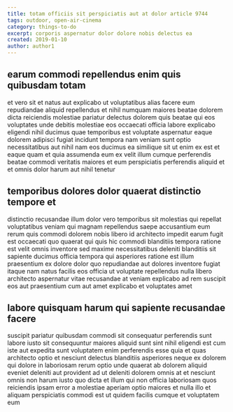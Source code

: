 ```yaml
---
title: totam officiis sit perspiciatis aut at dolor article 9744
tags: outdoor, open-air-cinema
category: things-to-do
excerpt: corporis aspernatur dolor dolore nobis delectus ea
created: 2019-01-10
author: author1
---
```


## earum commodi repellendus enim quis quibusdam totam

et vero sit et natus aut explicabo ut voluptatibus alias facere eum repudiandae aliquid repellendus et nihil numquam maiores beatae dolorem dicta reiciendis molestiae pariatur delectus dolorem quis beatae qui eos voluptates unde debitis molestiae eos occaecati officia labore explicabo eligendi nihil ducimus quae temporibus est voluptate aspernatur eaque dolorem adipisci fugiat incidunt tempora nam veniam sunt optio necessitatibus aut nihil nam eos ducimus ea similique sit ut enim ex est et eaque quam et quia assumenda eum ex velit illum cumque perferendis beatae commodi veritatis maiores et eum perspiciatis perferendis aliquid et et omnis dolor harum aut nihil tenetur

## temporibus dolores dolor quaerat distinctio tempore et

distinctio recusandae illum dolor vero temporibus sit molestias qui repellat voluptatibus veniam qui magnam repellendus saepe accusantium eum rerum quis commodi dolorem nobis libero id architecto impedit earum fugit est occaecati quo quaerat qui quis hic commodi blanditiis tempora ratione est velit omnis inventore sed maxime necessitatibus deleniti blanditiis sit sapiente ducimus officia tempora qui asperiores ratione est illum praesentium ex dolore dolor quo repudiandae aut dolores inventore fugiat itaque nam natus facilis eos officia ut voluptate repellendus nulla libero architecto aspernatur vitae recusandae at veniam explicabo ad rem suscipit eos aut praesentium cum aut amet explicabo et voluptates amet

## labore quisquam harum qui sapiente recusandae facere

suscipit pariatur quibusdam commodi sit consequatur perferendis sunt labore iusto sit consequuntur maiores aliquid sunt sint nihil eligendi est cum iste aut expedita sunt voluptatem enim perferendis esse quia et quas architecto optio et nesciunt delectus blanditiis asperiores neque ex dolorem qui dolore in laboriosam rerum optio unde quaerat ab dolorem aliquid eveniet deleniti aut provident ad ut deleniti dolorem omnis at et nesciunt omnis non harum iusto quo dicta et illum qui non officia laboriosam quos reiciendis ipsam error a molestiae aperiam optio maiores et nulla illo et aliquam perspiciatis commodi est ut quidem facilis cumque et voluptatem eum
